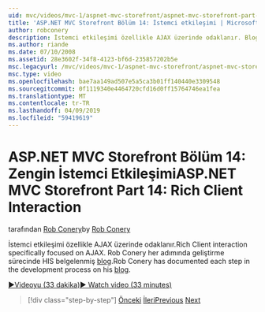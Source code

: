 ```yaml
---
uid: mvc/videos/mvc-1/aspnet-mvc-storefront/aspnet-mvc-storefront-part-14-rich-client-interaction
title: 'ASP.NET MVC Storefront Bölüm 14: İstemci etkileşimi | Microsoft Docs'
author: robconery
description: İstemci etkileşimi özellikle AJAX üzerinde odaklanır. Blog geliştirme sürecinde her adımında Rob Conery belgelenen.
ms.author: riande
ms.date: 07/10/2008
ms.assetid: 28e3602f-34f8-4123-bf6d-235857202b5e
msc.legacyurl: /mvc/videos/mvc-1/aspnet-mvc-storefront/aspnet-mvc-storefront-part-14-rich-client-interaction
msc.type: video
ms.openlocfilehash: bae7aa149ad507e5a5ca3b01ff140440e3309548
ms.sourcegitcommit: 0f1119340e4464720cfd16d0ff15764746ea1fea
ms.translationtype: MT
ms.contentlocale: tr-TR
ms.lasthandoff: 04/09/2019
ms.locfileid: "59419619"
---
```

# <a name="aspnet-mvc-storefront-part-14-rich-client-interaction"></a><span data-ttu-id="12491-104">ASP.NET MVC Storefront Bölüm 14: Zengin İstemci Etkileşimi</span><span class="sxs-lookup"><span data-stu-id="12491-104">ASP.NET MVC Storefront Part 14: Rich Client Interaction</span></span>

<span data-ttu-id="12491-105">tarafından [Rob Conery](https://github.com/robconery)</span><span class="sxs-lookup"><span data-stu-id="12491-105">by [Rob Conery](https://github.com/robconery)</span></span>

<span data-ttu-id="12491-106">İstemci etkileşimi özellikle AJAX üzerinde odaklanır.</span><span class="sxs-lookup"><span data-stu-id="12491-106">Rich Client interaction specifically focused on AJAX.</span></span> <span data-ttu-id="12491-107">Rob Conery her adımında geliştirme sürecinde HIS belgelenmiş [blog](http://blog.wekeroad.com/mvc-storefront/mvcstore-part-14/).</span><span class="sxs-lookup"><span data-stu-id="12491-107">Rob Conery has documented each step in the development process on his [blog](http://blog.wekeroad.com/mvc-storefront/mvcstore-part-14/).</span></span>

[<span data-ttu-id="12491-108">&#9654;Videoyu (33 dakika)</span><span class="sxs-lookup"><span data-stu-id="12491-108">&#9654; Watch video (33 minutes)</span></span>](https://channel9.msdn.com/Blogs/ASP-NET-Site-Videos/aspnet-mvc-storefront-part-14-rich-client-interaction)

> [!div class="step-by-step"]
> <span data-ttu-id="12491-109">[Önceki](aspnet-mvc-storefront-part-13-dependency-injection.md)
> [İleri](aspnet-mvc-storefront-part-15-public-code-review.md)</span><span class="sxs-lookup"><span data-stu-id="12491-109">[Previous](aspnet-mvc-storefront-part-13-dependency-injection.md)
[Next](aspnet-mvc-storefront-part-15-public-code-review.md)</span></span>
